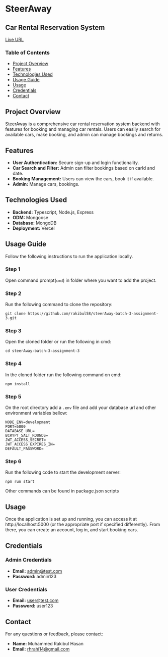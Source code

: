 # SteerAway

## Car Rental Reservation System

[Live URL](https://steer-away.vercel.app/)

### Table of Contents

- [Project Overview](#project-overview)
- [Features](#features)
- [Technologies Used](#technologies-used)
- [Usage Guide](#usage-guide)
- [Usage](#usage)
- [Credentials](#Credentials)
- [Contact](#contact)

## Project Overview

SteerAway is a comprehensive car rental reservation system backend with features for booking and managing car rentals. Users can easily search for available cars, make booking, and admin can manage bookings and returns.

## Features

- **User Authentication:** Secure sign-up and login functionality.
- **Car Search and Filter:** Admin can filter bookings based on carId and date.
- **Booking Management:** Users can view the cars, book it if available.
- **Admin:** Manage cars, bookings.

## Technologies Used

- **Backend:** Typescript, Node.js, Express
- **ODM:** Mongoose
- **Database:** MongoDB
- **Deployment:** Vercel

## Usage Guide

Follow the following instructions to run the application locally.

### Step 1

Open command prompt(`cmd`) in folder where you want to add the project.

### Step 2

Run the following command to clone the repository:

```
git clone https://github.com/rakibul58/steerAway-batch-3-assignment-3.git
```

### Step 3

Open the cloned folder or run the following in cmd:

```
cd steerAway-batch-3-assignment-3
```

### Step 4

In the cloned folder run the following command on cmd:

```
npm install
```

### Step 5

On the root directory add a `.env` file and add your database url and other environment variables bellow:

```
NODE_ENV=development
PORT=5000
DATABASE_URL=
BCRYPT_SALT_ROUNDS=
JWT_ACCESS_SECRET=
JWT_ACCESS_EXPIRES_IN=
DEFAULT_PASSWORD=
```

### Step 6

Run the following code to start the development server:

```
npm run start
```

Other commands can be found in package.json scripts

## Usage

Once the application is set up and running, you can access it at http://localhost:5000 (or the appropriate port if specified differently). From there, you can create an account, log in, and start booking cars.

## Credentials

### Admin Credentials

- **Email:** admin@test.com
- **Password:** admin123

### User Credentials

- **Email:** user@test.com
- **Password:** user123

## Contact

For any questions or feedback, please contact:

- **Name:** Muhammed Rakibul Hasan
- **Email:** rhrahi14@gmail.com
